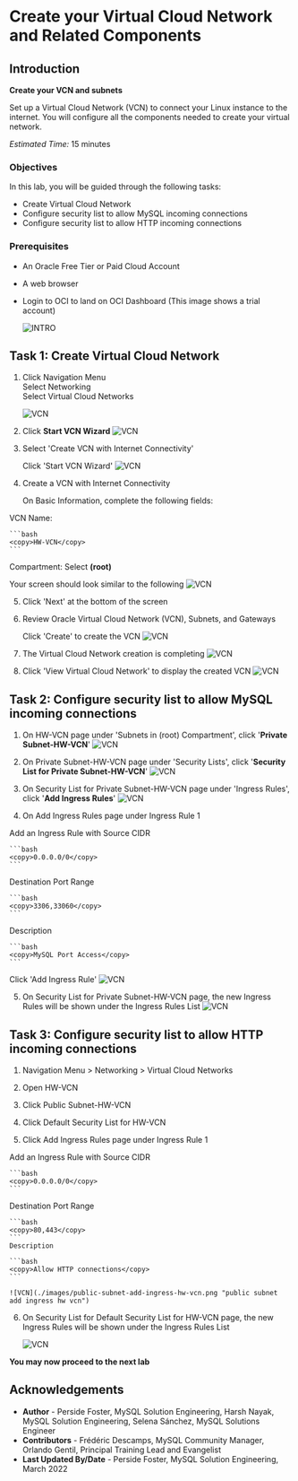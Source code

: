 # Create your Virtual Cloud Network and Related Components


## Introduction

**Create your VCN and subnets**

Set up a Virtual Cloud Network (VCN) to connect your Linux instance to the internet. You will configure all the components needed to create your virtual network.

_Estimated Time:_ 15 minutes

### Objectives

In this lab, you will be guided through the following tasks:


- Create Virtual Cloud Network 
- Configure security list to allow MySQL incoming connections
- Configure security list to allow HTTP incoming connections


### Prerequisites

* An Oracle Free Tier or Paid Cloud Account
* A web browser
* Login to OCI to land on OCI Dashboard (This image shows a trial account)

    ![INTRO](./images/landing-page.png "landing page ")
    

## Task 1: Create Virtual Cloud Network 

1. Click Navigation Menu  
    Select Networking  
    Select Virtual Cloud Networks
    
    ![VCN](./images/menu-vcn.png "menu vcn ")

2. Click **Start VCN Wizard**
    ![VCN](./images/start-vcn.png "start vcn")

3. Select 'Create VCN with Internet Connectivity'

    Click 'Start VCN Wizard' 
    ![VCN](./images/wizard-vcn.png "wizard vcn")

4. Create a VCN with Internet Connectivity 

    On Basic Information, complete the following fields:

 VCN Name:

    ```bash
    <copy>HW-VCN</copy> 
    ```
 Compartment: Select  **(root)**

 Your screen should look similar to the following
    ![VCN](./images/hw-vcn-config.png "hw vcn config ")

5. Click 'Next' at the bottom of the screen 

6. Review Oracle Virtual Cloud Network (VCN), Subnets, and Gateways
         
    Click 'Create' to create the VCN
    ![VCN](./images/create-hw-vcn.png "create hw vcn")

7. The Virtual Cloud Network creation is completing 
    ![VCN](./images/loading-vcn.png "loading vcn")

8. Click 'View Virtual Cloud Network' to display the created VCN
    ![VCN](./images/view-vcn.png "view vcn")

## Task 2: Configure security list to allow MySQL incoming connections

1. On HW-VCN page under 'Subnets in (root) Compartment', click  '**Private Subnet-HW-VCN**' 
     ![VCN](./images/private-subnet-hw-vcn.png "private subnet hw vcn")

2. On Private Subnet-HW-VCN page under 'Security Lists',  click  '**Security List for Private Subnet-HW-VCN**'
    ![VCN](./images/private-subnet-seclist-hw-vcn.png "private subnet seclist hw vcn ")

3. On Security List for Private Subnet-HW-VCN page under 'Ingress Rules', click '**Add Ingress Rules**' 
    ![VCN](./images/private-subnet-ingress-hw-vcn.png "private subnet ingress hw vcn")

4.	On Add Ingress Rules page under Ingress Rule 1
 
 Add an Ingress Rule with Source CIDR

    ```bash
    <copy>0.0.0.0/0</copy>
    ```
 Destination Port Range

    ```bash
    <copy>3306,33060</copy>
    ```
Description

    ```bash
    <copy>MySQL Port Access</copy>
    ```
 Click 'Add Ingress Rule'
    ![VCN](./images/private-subnet-add-ingress-vcn.png "private subnet add ingress hw vcn")

5.	On Security List for Private Subnet-HW-VCN page, the new Ingress Rules will be shown under the Ingress Rules List
    ![VCN](./images/private-subnet-ingress-created-hw-vcn.png "private subnet ingress created hw vcn")

## Task 3: Configure security list to allow HTTP incoming connections

1. Navigation Menu > Networking > Virtual Cloud Networks

2. Open HW-VCN

3. Click  Public Subnet-HW-VCN

4. Click Default Security List for HW-VCN

5.	Click Add Ingress Rules page under Ingress Rule 1

 Add an Ingress Rule with Source CIDR

    ```bash
    <copy>0.0.0.0/0</copy>
    ```
 Destination Port Range

    ```bash
    <copy>80,443</copy>
    ```
    Description

    ```bash
    <copy>Allow HTTP connections</copy>
    ```

    ![VCN](./images/public-subnet-add-ingress-hw-vcn.png "public subnet add ingress hw vcn")

6. On Security List for Default Security List for HW-VCN page, the new Ingress Rules will be shown under the Ingress Rules List

    ![VCN](./images/public-subnet-ingress-created-hw-vcn.png "public subnet ingress created hw vcn")


**You may now proceed to the next lab**


## Acknowledgements
* **Author** - Perside Foster, MySQL Solution Engineering, Harsh Nayak, MySQL Solution Engineering, Selena Sánchez, MySQL Solutions Engineer
* **Contributors** - Frédéric Descamps, MySQL Community  Manager, Orlando Gentil, Principal Training Lead and Evangelist
* **Last Updated By/Date** - Perside Foster, MySQL Solution Engineering, March 2022
